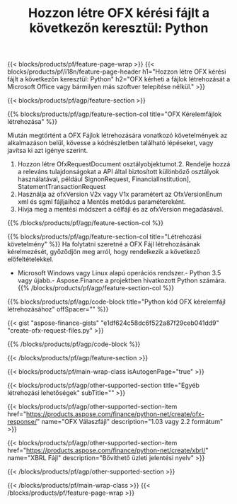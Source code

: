 ﻿---
title: "Hozzon létre OFX kérési fájlt a következőn keresztül: Python"
description: Mintakód a OFX kérelemfájl létrehozásához. Használjon API példakódot a kötegelt OFX kérelemfájlok generálásához a Python alapú alkalmazásokban. 
url: /hu/python-net/create/ofx-request/
family: finance
platformtag: python
feature: create
informat: OFX Request
outformat: 
otherformats: OFX Response
---
{{< blocks/products/pf/feature-page-wrap >}}
{{< blocks/products/pf/i18n/feature-page-header h1="Hozzon létre OFX kérési fájlt a következőn keresztül: Python" h2="OFX kérheti a fájlok létrehozását a Microsoft Office vagy bármilyen más szoftver telepítése nélkül." >}}

{{< blocks/products/pf/agp/feature-section >}}

{{% blocks/products/pf/agp/feature-section-col title="OFX Kérelemfájlok létrehozása" %}}

Miután megtörtént a OFX Fájlok létrehozására vonatkozó követelmények az alkalmazáson belül, kövesse a kódrészletben található lépéseket, vagy javítsa ki azt igénye szerint.

1. Hozzon létre OfxRequestDocument osztályobjektumot.2. Rendelje hozzá a releváns tulajdonságokat a API által biztosított különböző osztályok használatával, például SignonRequest, FinancialInstitution], StatementTransactionRequest
3. Használja az ofxVersion V2x vagy V1x paramétert az OfxVersionEnum xml és sgml fájljaihoz a Mentés metódus paramétereként.
4. Hívja meg a mentési módszert a célfájl és az ofxVersion megadásával.

{{% /blocks/products/pf/agp/feature-section-col %}}

{{% blocks/products/pf/agp/feature-section-col title="Létrehozási követelmény" %}}
Ha folytatni szeretné a OFX Fájl létrehozásának kérelmezését, győződjön meg arról, hogy rendelkezik a következő előfeltételekkel. 
- Microsoft Windows vagy Linux alapú operációs rendszer.- Python 3.5 vagy újabb.- Aspose.Finance a projektben hivatkozott Python számára.{{% /blocks/products/pf/agp/feature-section-col %}}

{{% blocks/products/pf/agp/code-block title="Python kód OFX kérelemfájl létrehozásához" offSpacer="" %}}

{{< gist "aspose-finance-gists" "e1df624c58dc6f522a87f29ceb041dd9" "create-ofx-request-files.py" >}}

{{% /blocks/products/pf/agp/code-block %}}

{{< /blocks/products/pf/agp/feature-section >}}

{{< blocks/products/pf/main-wrap-class isAutogenPage="true" >}}

{{< blocks/products/pf/agp/other-supported-section title="Egyéb létrehozási lehetőségek" subTitle="" >}}

{{< blocks/products/pf/agp/other-supported-section-item href="https://products.aspose.com/finance/python-net/create/ofx-response/" name="OFX Válaszfájl" description="1.03 vagy 2.2 formátum" >}}

{{< blocks/products/pf/agp/other-supported-section-item href="https://products.aspose.com/finance/python-net/create/xbrl/" name="XBRL Fájl" description="Bővíthető üzleti jelentési nyelv" >}}


{{< /blocks/products/pf/agp/other-supported-section >}}

{{< /blocks/products/pf/main-wrap-class >}}
{{< /blocks/products/pf/feature-page-wrap >}}